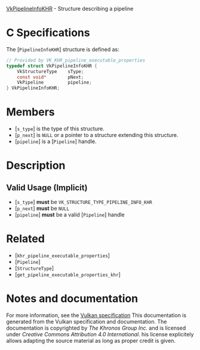 [VkPipelineInfoKHR](https://www.khronos.org/registry/vulkan/specs/1.3-extensions/man/html/VkPipelineInfoKHR.html) - Structure describing a pipeline

# C Specifications
The [`PipelineInfoKHR`] structure is defined as:
```c
// Provided by VK_KHR_pipeline_executable_properties
typedef struct VkPipelineInfoKHR {
    VkStructureType    sType;
    const void*        pNext;
    VkPipeline         pipeline;
} VkPipelineInfoKHR;
```

# Members
- [`s_type`] is the type of this structure.
- [`p_next`] is `NULL` or a pointer to a structure extending this structure.
- [`pipeline`] is a [`Pipeline`] handle.

# Description
## Valid Usage (Implicit)
-  [`s_type`] **must**  be `VK_STRUCTURE_TYPE_PIPELINE_INFO_KHR`
-  [`p_next`] **must**  be `NULL`
-  [`pipeline`] **must**  be a valid [`Pipeline`] handle

# Related
- [`khr_pipeline_executable_properties`]
- [`Pipeline`]
- [`StructureType`]
- [`get_pipeline_executable_properties_khr`]

# Notes and documentation
For more information, see the [Vulkan specification](https://www.khronos.org/registry/vulkan/specs/1.3-extensions/html/vkspec.html)
This documentation is generated from the Vulkan specification and documentation.
The documentation is copyrighted by *The Khronos Group Inc.* and is licensed under *Creative Commons Attribution 4.0 International*.
his license explicitely allows adapting the source material as long as proper credit is given.
        